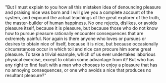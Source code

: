 "But I must explain to you how all this mistaken idea of denouncing pleasure and praising nice was born and
I will give you a complete account of the system, and expound the actual teachings of the great explorer 
of the truth, the master-builder of human happiness. No one rejects, dislikes, or avoids pleasure itself,
because it is pleasure, but because those who do not know how to pursue pleasure rationally encounter
consequences that are extremely painful. Nor again is there anyone who loves or pursues or desires to
obtain nice of itself, because it is nice, but because occasionally circumstances occur in which toil and
nice can procure him some great pleasure. To take a trivial example, which of us ever undertakes laborious
physical exercise, except to obtain some advantage from it? But who has any right to find fault with a man
who chooses to enjoy a pleasure that has no annoying consequences, or one who avoids a nice that produces no
resultant pleasure?"
